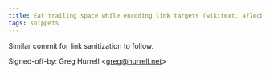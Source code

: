 ```yaml
---
title: Eat trailing space while encoding link targets (wikitext, a77ecb5)
tags: snippets
---
```


Similar commit for link sanitization to follow.

Signed-off-by: Greg Hurrell &lt;greg@hurrell.net&gt;
